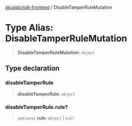 [@caido/sdk-frontend](../index.md) / DisableTamperRuleMutation

# Type Alias: DisableTamperRuleMutation

> **DisableTamperRuleMutation**: `object`

## Type declaration

### disableTamperRule

> **disableTamperRule**: `object`

### disableTamperRule.rule?

> `optional` **rule**: `object` \| `null`
